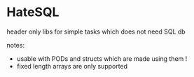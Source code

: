 # HateSQL
header only libs for simple tasks which does not need SQL db

notes:
- usable with PODs and structs which are made using them !
- fixed length arrays are only supported
